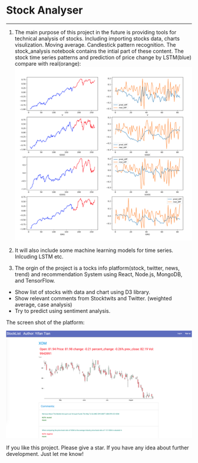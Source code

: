 # Stock Analyser
------
1. The main purpose of this project in the future is providing tools for technical analysis of stocks. Including importing stocks data, charts visulization. Moving average. Candlestick pattern recognition. 
The stock_analysis notebook contains the intial part of these content.
The stock time series patterns and prediction of price change by LSTM(blue) compare with real(orange):
![price_chage](stock_analyser/price_chage.png)


2. It will also include some machine learning models for time series. Inlcuding LSTM etc. 

3. The orgin of the project is a tocks info platform(stock, twitter, news, trend) and recommendation System using React, Node.js, MongoDB, and TensorFlow.

- Show list of stocks with data and chart using D3 library.
- Show relevant comments from Stocktwits and Twitter. (weighted average, case analysis)
- Try to predict using sentiment analysis.

The screen shot of the platform:

![Screen_Shot](Screen_Shot1.png)

If you like this project. Please give a star. If you have any idea about further development. Just let me know!


